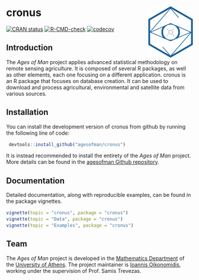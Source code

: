
<!-- README.md is generated from README.Rmd. Please edit that file -->

# cronus <img src=man/figures/logo.png align="right" height="139" alt="logo"/>

<!-- badges: start -->

[![CRAN
status](https://www.r-pkg.org/badges/version/cronus)](https://CRAN.R-project.org/package=cronus)
[![R-CMD-check](https://github.com/agesofman/cronus/actions/workflows/R-CMD-check.yaml/badge.svg)](https://github.com/agesofman/cronus/actions/workflows/R-CMD-check.yaml)
[![codecov](https://codecov.io/gh/agesofman/cronus/branch/main/graph/badge.svg)](https://codecov.io/gh/agesofman/cronus)

<!-- badges: end -->

## Introduction

The *Ages of Man* project applies advanced statistical methodology on
remote sensing agriculture. It is composed of several R packages, as
well as other elements, each one focusing on a different application.
cronus is an R package that focuses on database creation. It can be used
to download and process agricultural, environmental and satellite data
from various sources.

## Installation

You can install the development version of cronus from github by running
the following line of code:

``` r
 devtools::install_github("agesofman/cronus")
```

It is instead recommended to install the entirety of the *Ages of Man*
project. More details can be found in the [agesofman Github
repository](https://github.com/agesofman/agesofman "agesofman Github repository").

## Documentation

Detailed documentation, along with reproducible examples, can be found
in the package vignettes.

``` r
vignette(topic = "cronus", package = "cronus")
vignette(topic = "Data", package = "cronus")
vignette(topic = "Examples", package = "cronus")
```

## Team

The *Ages of Man* project is developed in the [Mathematics
Department](https://en.math.uoa.gr/ "Mathematics Department Homepage")
of the [University of
Athens](https://en.uoa.gr/ "University of Athens Homepage"). The project
maintainer is [Ioannis
Oikonomidis](http://users.uoa.gr/~goikon/ "Ioannis Oikonomidis Homepage"),
working under the supervision of Prof. Samis Trevezas.
